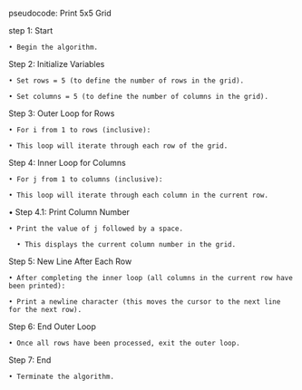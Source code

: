 pseudocode: Print 5x5 Grid

step 1: Start

    • Begin the algorithm.

Step 2: Initialize Variables

    • Set rows = 5 (to define the number of rows in the grid).

    • Set columns = 5 (to define the number of columns in the grid).

Step 3: Outer Loop for Rows

    • For i from 1 to rows (inclusive):

    • This loop will iterate through each row of the grid.

Step 4: Inner Loop for Columns

    • For j from 1 to columns (inclusive):

    • This loop will iterate through each column in the current row.

  • Step 4.1: Print Column Number

    • Print the value of j followed by a space.

      • This displays the current column number in the grid.
  
Step 5: New Line After Each Row

    • After completing the inner loop (all columns in the current row have been printed):

    • Print a newline character (this moves the cursor to the next line for the next row).

Step 6: End Outer Loop

    • Once all rows have been processed, exit the outer loop.

Step 7: End

    • Terminate the algorithm.
